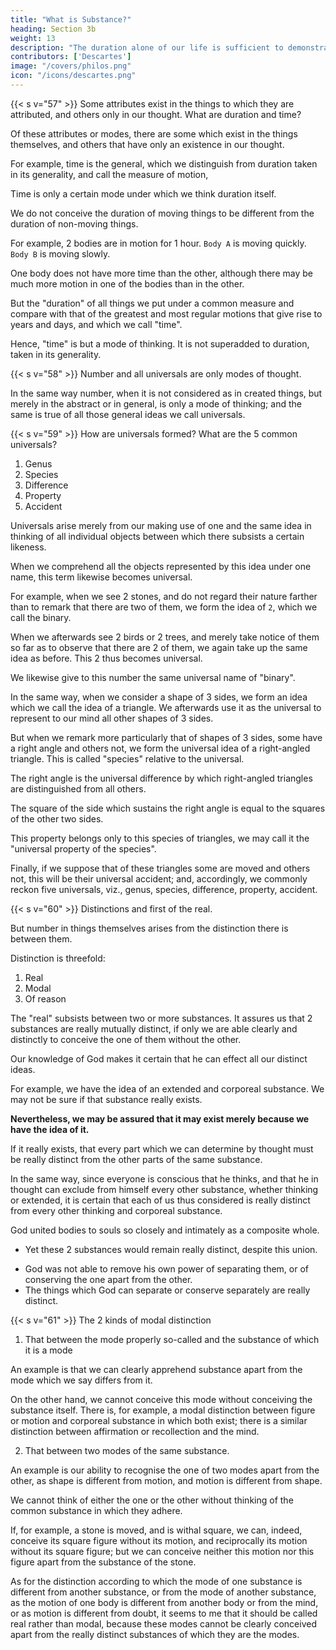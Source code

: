 ```yaml
---
title: "What is Substance?"
heading: Section 3b
weight: 13
description: "The duration alone of our life is sufficient to demonstrate the existence of God"
contributors: ['Descartes']
image: "/covers/philos.png"
icon: "/icons/descartes.png"
---
```



{{< s v="57" >}} Some attributes exist in the things to which they are attributed, and others only in our thought. What are duration and time?

Of these attributes or modes, there are some which exist in the things themselves, and others that have only an existence in our thought.

For example, time is the general, which we distinguish from duration taken in its generality, and call the measure of motion,

Time is only a certain mode under which we think duration itself. 

We do not conceive the duration of moving things to be different from the duration of non-moving things.

For example, 2 bodies are in motion for 1 hour. `Body A` is moving quickly. `Body B` is moving slowly.

One body does not have more time than the other, although there may be much more motion in one of the bodies than in the other. 

But the "duration" of all things we put under a common measure and compare with that of the greatest and most regular motions that give rise to years and days, and which we call "time".

Hence, "time" is but a mode of thinking. It is not superadded to duration, taken in its generality.


{{< s v="58" >}} Number and all universals are only modes of thought.

In the same way number, when it is not considered as in created things, but merely in the abstract or in general, is only a mode of thinking; and the same is true of all those general ideas we call universals.


{{< s v="59" >}} How are universals formed? What are the 5 common universals?

1. Genus
2. Species
3. Difference
4. Property
5. Accident

Universals arise merely from our making use of one and the same idea in thinking of all individual objects between which there subsists a certain likeness. 

When we comprehend all the objects represented by this idea under one name, this term likewise becomes universal.

For example, when we see 2 stones, and do not regard their nature farther than to remark that there are two of them, we form the idea of `2`, which we call the binary.

When we afterwards see 2 birds or 2 trees, and merely take notice of them so far as to observe that there are 2 of them, we again take up the same idea as before. This 2 thus becomes universal.

We likewise give to this number the same universal name of "binary". 

In the same way, when we consider a shape of 3 sides, we form an idea which we call the idea of a triangle. We afterwards use it as the universal to represent to our mind all other shapes of 3 sides. 

But when we remark more particularly that of shapes of 3 sides, some have a right angle and others not, we form the universal idea of a right-angled triangle. This is called "species" relative to the universal. 

The right angle is the universal difference by which right-angled triangles are distinguished from all others.

The square of the side which sustains the right angle is equal to the squares of the other two sides. 

This property belongs only to this species of triangles, we may call it the "universal property of the species". 

Finally, if we suppose that of these triangles some are moved and others not, this will be their universal accident; and, accordingly, we commonly reckon five universals, viz., genus, species, difference, property, accident.


{{< s v="60" >}}  Distinctions and first of the real.

But number in things themselves arises from the distinction there is between them. 

Distinction is threefold:

1. Real
2. Modal
3. Of reason

The "real" subsists between two or more substances. It assures us that 2 substances are really mutually distinct, if only we are able clearly and distinctly to conceive the one of them without the other. 

Our knowledge of God makes it certain that he can effect all our distinct ideas.

For example, we have the idea of an extended and corporeal substance. We may not be sure if that substance really exists. 

**Nevertheless, we may be assured that it may exist merely because we have the idea of it.**

If it really exists, that every part which we can determine by thought must be really distinct from the other parts of the same substance.

In the same way, since everyone is conscious that he thinks, and that he in thought can exclude from himself every other substance, whether thinking or extended, it is certain that each of us thus considered is really distinct from every other thinking and corporeal substance. 

God united bodies to souls so closely and intimately as a composite whole. 
<!-- that it was impossible to form a more  union, and thus made ,  -->
- Yet these 2 substances would remain really distinct, despite this union.
<!-- ; for with whatever tie God connected them,  -->
- God was not able to remove his own power of separating them, or of conserving the one apart from the other.
- The things which God can separate or conserve separately are really distinct.


{{< s v="61" >}} The 2 kinds of modal distinction

1. That between the mode properly so-called and the substance of which it is a mode

An example is that we can clearly apprehend substance apart from the mode which we say differs from it. 

On the other hand, we cannot conceive this mode without conceiving the substance itself. There is, for example, a modal distinction between figure or motion and corporeal substance in which both exist; there is a similar distinction between affirmation or recollection and the mind. 

2. That between two modes of the same substance. 

An example is our ability to recognise the one of two modes apart from the other, as shape is different from motion, and motion is different from shape. 

We cannot think of either the one or the other without thinking of the common substance in which they adhere.

If, for example, a stone is moved, and is withal square, we can, indeed, conceive its square figure without its motion, and reciprocally its motion without its square figure; but we can conceive neither this motion nor this figure apart from the substance of the stone.

As for the distinction according to which the mode of one substance is different from another substance, or from the mode of another substance, as the motion of one body is different from another body or from the mind, or as motion is different from doubt, it seems to me that it should be called real rather than modal, because these modes cannot be clearly conceived apart from the really distinct substances of which they are the modes.
